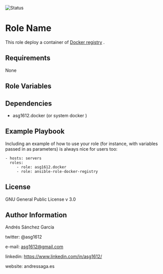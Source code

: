 ![Status](https://travis-ci.org/asg1612/ansible-role-docker-registry.svg?branch=master)

Role Name
=========

This role deploy a container of [Docker registry](https://docs.docker.com/registry/) .

Requirements
------------

None


Role Variables
--------------



Dependencies
------------

- asg1612.docker (or system docker )

Example Playbook
----------------

Including an example of how to use your role (for instance, with variables passed in as parameters) is always nice for users too:

    - hosts: servers
      roles:
         - role: asg1612.docker
         - role: ansible-role-docker-registry

License
-------
GNU General Public License v 3.0


Author Information
------------------
Andrés Sánchez García

twitter: @asg1612

e-mail: asg1612@gmail.com

linkedin: https://www.linkedin.com/in/asg1612/

website: andressaga.es
